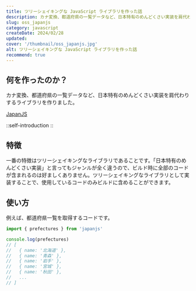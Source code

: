```yaml
---
title: ツリーシェイキングな JavaScript ライブラリを作った話
description: カナ変換、都道府県の一覧データなど、日本特有のめんどくさい実装を肩代わりするライブラリを作りました。
slug: oss_japanjs
category: javascript
createDate: 2024/02/28
updated: 
cover: '/thumbnail/oss_japanjs.jpg'
alt: ツリーシェイキングな JavaScript ライブラリを作った話
recommend: true
---
```


## 何を作ったのか？

カナ変換、都道府県の一覧データなど、日本特有のめんどくさい実装を肩代わりするライブラリを作りました。

[JapanJS](https://japanjs.org)

::self-introduction
::

## 特徴

一番の特徴はツリーシェイキングなライブラリであることです。「日本特有のめんどくさい実装」と言ってもジャンルが全く違うので、ビルド時に全部のコードが含まれるのは好ましくありません。ツリーシェイキングなライブラリとして実装することで、使用しているコードのみビルドに含めることができます。

## 使い方

例えば、都道府県一覧を取得するコードです。

```js
import { prefectures } from 'japanjs'

console.log(prefectures)
// [
//   { name: '北海道' },
//   { name: '青森' },
//   { name: '岩手' },
//   { name: '宮城' },
//   { name: '秋田' },
//   ...
// ]
```